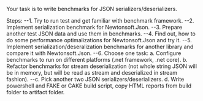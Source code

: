 Your task is to write benchmarks for JSON serializers/deserializers.

Steps:
--1. Try to run test and get familiar with benchmark framework.
--2. Implement serialization benchmark for Newtonsoft.Json.
--3. Prepare another test JSON data and use them in benchmarks.
--4. Find out, how to do some performance optimalizations for Newtonsoft.Json and try it.
--5. Implement serialization/deseralization benchmarks for another library and compare it with Newtonsoft.Json.
--6. Choose one task:
	a. Configure benchmarks to run on different platforms (.net framework, .net core).
	b. Refactor benchmarks for stream deserialization (not whole string JSON will be in memory, but will be read as stream 
		and deserialized in stream fashion).
	--c. Pick another two JSON serializers/deserializers.
	d. Write powershell and FAKE or CAKE build script, copy HTML reports from build folder to artifact folder.

